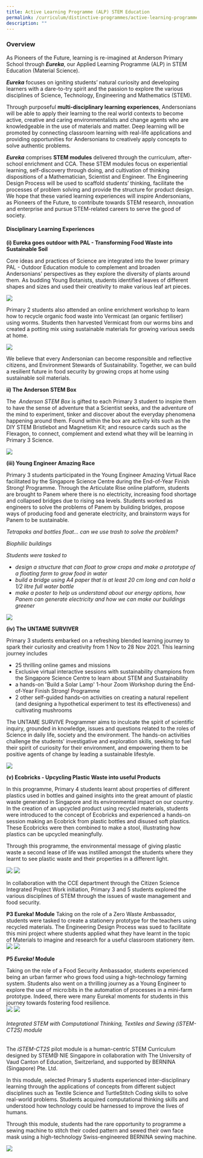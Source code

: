 ```yaml
---
title: Active Learning Programme (ALP) STEM Education
permalink: /curriculum/distinctive-programmes/active-learning-programme-alp-stem-education2023/
description: ""
---
```

### Overview

As Pioneers of the Future, learning is re-imagined at Anderson Primary School through **_Eureka_**, our Applied Learning Programme (ALP) in STEM Education (Material Science).

**_Eureka_** focuses on igniting students’ natural curiosity and developing learners with a dare-to-try spirit and the passion to explore the various disciplines of Science, Technology, Engineering and Mathematics (STEM). 

Through purposeful **multi-disciplinary learning experiences**, Andersonians will be able to apply their learning to the real world contexts to become active, creative and caring environmentalists and change agents who are knowledgeable in the use of materials and matter. Deep learning will be promoted by connecting classroom learning with real-life applications and providing opportunities for Andersonians to creatively apply concepts to solve authentic problems.

**_Eureka_** comprises **STEM modules** delivered through the curriculum, after-school enrichment and CCA. These STEM modules focus on experiential learning, self-discovery through doing, and cultivation of thinking dispositions of a Mathematician, Scientist and Engineer. The Engineering Design Process will be used to scaffold students’ thinking, facilitate the processes of problem solving and provide the structure for product design. We hope that these varied learning experiences will inspire Andersonians, as Pioneers of the Future, to contribute towards STEM research, innovation and enterprise and pursue STEM-related careers to serve the good of society.

#### Disciplinary Learning Experiences  

**(i) Eureka goes outdoor with PAL - Transforming Food Waste into Sustainable Soil**

Core ideas and practices of Science are integrated into the lower primary PAL - Outdoor Education module to complement and broaden Andersonians' perspectives as they explore the diversity of plants around them. As budding Young Botanists, students identified leaves of different shapes and sizes and used their creativity to make various leaf art pieces.

![](/images/ALP/2023%20ALP%20Pic%201.jpg)

Primary 2 students also attended an online enrichment workshop to learn how to recycle organic food waste into Vermicast (an organic fertiliser) using worms. Students then harvested Vermicast from our worms bins and created a potting mix using sustainable materials for growing various seeds at home. 

![](/images/ALP/2023%20ALP%20Pic%202.jpg)

We believe that every Andersonian can become responsible and reflective citizens, and Environment Stewards of Sustainability. Together, we can build a resilient future in food security by growing crops at home using sustainable soil materials. 

**ii) The Anderson STEM Box**

The  *Anderson STEM Box* is gifted to each Primary 3 student to inspire them to have the sense of adventure that a Scientist seeks, and the adventure of the mind to experiment, tinker and discover about the everyday phenomena happening around them. Found within the box are activity kits such as the DIY STEM Bristlebot and Magnetism Kit; and resource cards such as the Flexagon, to connect, complement and extend what they will be learning in Primary 3 Science.

![](/images/ALP/2023%20ALP%20Pic%203.jpg)

**(iii) Young Engineer Amazing Race**

Primary 3 students participated in the Young Engineer Amazing Virtual Race facilitated by the Singapore Science Centre during the End-of-Year Finish Strong! Programme. Through the Articulate Rise online platform, students are brought to Panem where there is no electricity, increasing food shortage and collapsed bridges due to rising sea levels. Students worked as engineers to solve the problems of Panem by building bridges, propose ways of producing food and generate electricity, and brainstorm ways for Panem to be sustainable.

*Tetrapaks and bottles float... can we use trash to solve the problem?*

*Biophilic buildings*

*Students were tasked to*
* *design a structure that can float to grow crops and make a prototype of a floating farm to grow food in water*
* *build a bridge using A4 paper that is at least 20 cm long and can hold a 1/2 litre full water bottle*
* *make a poster to help us understand about our energy options, how Panem can generate electricity and how we can make our buildings greener*

![](/images/ALP/2023%20ALP%20Pic%204.jpg)

**(iv) The UNTAME SURVIVER**

Primary 3 students embarked on a refreshing blended learning journey to spark their curiosity and creativity from 1 Nov to 28 Nov 2021. This learning journey includes

* 25 thrilling online games and missions
* Exclusive virtual interactive sessions with sustainability champions from the Singapore Science Centre to learn about STEM and Sustainability 
* a hands-on 'Build a Solar Lamp' 1-hour Zoom Workshop during the End-of-Year Finish Strong! Programme
* 2 other self-guided hands-on activities on creating a natural repellent (and designing a hypothetical experiment to test its effectiveness) and cultivating mushrooms

The UNTAME SURVIVE Programmer aims to inculcate the spirit of scientific inquiry, grounded in knowledge, issues and questions related to the roles of Science in daily life, society and the environment. The hands-on activities challenge the students' investigative and exploration skills, seeking to fuel their spirit of curiosity for their environment, and empowering them to be positive agents of change by leading a sustainable lifestyle.

![](/images/ALP/2023%20ALP%20Pic%205.jpg)

**(v) Ecobricks - Upcycling Plastic Waste into useful Products**

In this programme, Primary 4 students learnt about properties of different plastics used in bottles and gained insights into the great amount of plastic waste generated in Singapore and its environmental impact on our country. In the creation of an upcycled product using recycled materials, students were introduced to the concept of Ecobricks and experienced a hands-on session making an Ecobrick from plastic bottles and disused soft plastics. These Ecobricks were then combined to make a stool, illustrating how plastics can be upcycled meaningfully.

Through this programme, the environmental message of giving plastic waste a second lease of life was instilled amongst the students where they learnt to see plastic waste and their properties in a different light. 

![](/images/ALP/2023%20ALP%20Pic%206.jpg)
![](/images/ALP/2023%20ALP%20Pic%207.jpg)

In collaboration with the CCE department through the Citizen Science Integrated Project Work initiation, Primary 3 and 5 students explored the various disciplines of STEM through the issues of waste management and food security.


**P3 Eureka! Module**
Taking on the role of a Zero Waste Ambassador, students were tasked to create a stationery prototype for the teachers using recycled materials. The Engineering Design Process was sued to facilitate this mini project where students applied what they have learnt in the topic of Materials to imagine and research for a useful classroom stationery item. 
![](/images/ALP/2023%20ALP%20Pic%208a.jpg)
![](/images/ALP/2023%20ALP%20Pic%208b.jpg)


**P5 *Eureka!* Module** 

Taking on the role of a Food Security Ambassador, students experienced being an urban farmer who grows food using a high-technology farming system. Students also went on a thrilling journey as a Young Engineer to explore the use of micro:bits in the automation of processes in a mini-farm prototype. Indeed, there were many Eureka! moments for students in this journey towards fostering food resilience.     
![](/images/ALP/2023%20ALP%20Pic%209a.jpg)
![](/images/ALP/2023%20ALP%20Pic%209b.jpg)

###### Integrated STEM with Computational Thinking, Textiles and Sewing (iSTEM-CT2S) module

The _iSTEM-CT2S_ pilot module is a human-centric STEM Curriculum designed by STEM@ NIE Singapore in collaboration with The University of Vaud Canton of Education, Switzerland, and supported by BERNINA (Singapore) Pte. Ltd. 

In this module, selected Primary 5 students experienced inter-disciplinary learning through the applications of concepts from different subject disciplines such as Textile Science and TurtleStitch Coding skills to solve real-world problems. Students acquired computational thinking skills and understood how technology could be harnessed to improve the lives of humans.

Through this module, students had the rare opportunity to programme a sewing machine to stitch their coded pattern and sewed their own face mask using a high-technology Swiss-engineered BERNINA sewing machine.

![](/images/ALP/2023%20ALP%20Pic%2010.jpg)